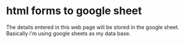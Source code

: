 # html forms to google sheet
The details entered in this web page will be stored in the google sheet. Basically i'm using google sheets as my data base.